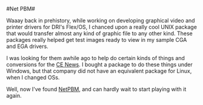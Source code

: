 #Net PBM#

Waaay back in prehistory, while working on developing graphical video and printer drivers for DRI's Flex/OS, I chanced upon a really cool UNIX package that would transfer almost any kind of graphic file to any other kind. These packages really helped get test images ready to view in my sample CGA and EGA drivers.

I was looking for them awhile ago to help do certain kinds of things and conversions for the [CE News](http://ce.westkarana.com/). I bought a package to do these things under Windows, but that company did not have an equivalent package for Linux, when I changed OSs.

Well, now I've found [NetPBM](http://netpbm.sourceforge.net/doc/), and can hardly wait to start playing with it again.
